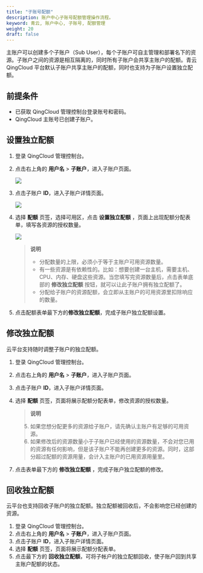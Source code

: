 ```yaml
---
title: "子账号配额"
description: 账户中心子账号配额管理操作流程。
keyword: 青云, 账户中心, 子账号, 配额管理
weight: 20
draft: false
---
```


主账户可以创建多个子账户（Sub User），每个子账户可自主管理和部署名下的资源。子账户之间的资源是相互隔离的，同时所有子账户会共享主账户的配额。青云QingCloud 平台默认子账户共享主账户的配额，同时也支持为子账户设置独立配额。

## 前提条件

- 已获取 QingCloud 管理控制台登录账号和密码。
- QingCloud 主账号已创建子账户。

## 设置独立配额

1. 登录 QingCloud 管理控制台。

2. 点击右上角的 **用户名** > **子账户**，进入子账户页面。

   ![](../../../_images/user_subuser_homepage.png)

3. 点击子账户 **ID**，进入子账户详情页面。

   ![](../../../_images/indep-quota-disabled.png)

4. 选择 **配额** 页签，选择可用区，点击 **设置独立配额** ，页面上出现配额分配表单，填写各资源的授权数量。

   ![](../../../_images/indep-quota-grant.png)

   > **说明**
   >
   > - 分配数量的上限，必须小于等于主账户可用资源数量。
   > - 有一些资源是有依赖性的。比如：想要创建一台主机，需要主机、CPU、内存、硬盘这些资源。当您填写完资源数量后，点击表单底部的 **修改独立配额** 按钮，就可以让此子账户拥有独立配额了。
   > - 分配给子账户的资源配额，会立即从主账户的可用资源里扣除响应的数量。

5. 点击配额表单最下方的**修改独立配额**，完成子账户独立配额设置。

## 修改独立配额

云平台支持随时调整子账户的独立配额。

1. 登录 QingCloud 管理控制台。

2. 点击右上角的 **用户名** > **子账户**，进入子账户页面。

3. 点击子账户 **ID**，进入子账户详情页面。

4. 选择 **配额** 页签，页面将展示配额分配表单，修改资源的授权数量。

   > **说明**
   >
   > <li>如果您想分配更多的资源给子账户，请先确认主账户有足够的可用资源。
   >
   > <li>如果修改后的资源数量小于子账户已经使用的资源数量，不会对您已用的资源有任何影响，但是该子账户不能再创建更多的资源。同时，这部分超过配额的资源用量，会计入主账户的已用资源用量里。

5. 点击表单最下方的 **修改独立配额** ，完成子账户独立配额的修改。

## 回收独立配额

云平台也支持回收子账户的独立配额。独立配额被回收后，不会影响您已经创建的资源。

1. 登录 QingCloud 管理控制台。
2. 点击右上角的 **用户名** > **子账户**，进入子账户页面。
3. 点击子账户 **ID**，进入子账户详情页面。
4. 选择 **配额** 页签，页面将展示配额分配表单。
5. 点击最下方的 **回收独立配额**，可将子帐户的独立配额回收，使子账户回到共享主账户配额的状态。

